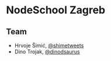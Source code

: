 # NodeSchool Zagreb

## Team

* Hrvoje Šimić, [@shimetweets](https://twitter.com/shimetweets)
* Dino Trojak, [@dinodsaurus](https://twitter.com/dinodsaurus)
